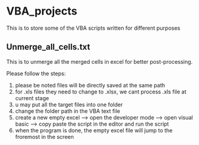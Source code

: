 # VBA_projects
This is to store some of the VBA scripts written for different purposes


## Unmerge_all_cells.txt
This is to unmerge all the merged cells in excel for better post-processing.

Please follow the steps:
1. please be noted files will be directly saved at the same path
2. for .xls files they need to change to .xlsx, we cant process .xls file at current stage
3. u may put all the target files into one folder
4. change the folder path in the VBA text file
5. create a new empty excel --> open the developer mode --> open visual basic --> copy paste the script in the editor and run the script
6. when the program is done, the empty excel file will jump to the froremost in the screen
